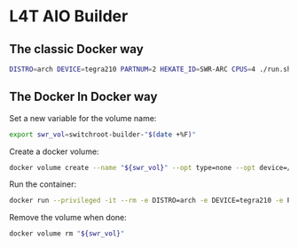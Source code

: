 # L4T AIO Builder

## The classic Docker way

```sh
DISTRO=arch DEVICE=tegra210 PARTNUM=2 HEKATE_ID=SWR-ARC CPUS=4 ./run.sh /absolute/path/to/build/dir
```

## The Docker In Docker way

Set a new variable for the volume name:

```sh
export swr_vol=switchroot-builder-"$(date +%F)"
```

Create a docker volume:

```sh
docker volume create --name "${swr_vol}" --opt type=none --opt device=/absolute/path/to/build/dir --opt o=bind
```

Run the container:

```sh
docker run --privileged -it --rm -e DISTRO=arch -e DEVICE=tegra210 -e PARTNUM=2 -e HEKATE_ID=SWR-ARC -e CPUS=4 -v "${swr_vol}":/out -v /var/run/docker.sock:/var/run/docker.sock alizkan/l4t-aio-distro-builder:latest
```

Remove the volume when done:

```sh
docker volume rm "${swr_vol}"
```

